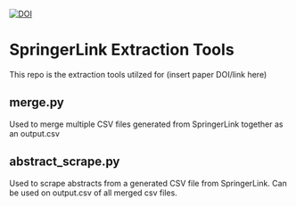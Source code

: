 [![DOI](https://zenodo.org/badge/959434355.svg)](https://doi.org/10.5281/zenodo.15127431)

# SpringerLink Extraction Tools

This repo is the extraction tools utilzed for (insert paper DOI/link here)

## merge.py

Used to merge multiple CSV files generated from SpringerLink together as an output.csv

## abstract_scrape.py

Used to scrape abstracts from a generated CSV file from SpringerLink. Can be used on output.csv of all merged csv files.